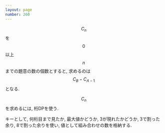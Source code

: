 ```yaml
---
layout: page
number: 260
---
```

$$ C_n $$ を $$ 0 $$ 以上 $$ n $$ までの題意の数の個数とすると, 求めるのは $$ C_B - C_{A-1} $$ となる.

$$ C_n $$ を求めるには, 桁DPを使う.

キーとして, 何桁目まで見たか, 最大値かどうか, 3が現れたかどうか, 3で割った余り, 8で割った余りを使い, 値として組み合わせの数を格納する.
